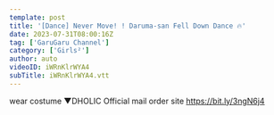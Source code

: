 ```yaml
---
template: post
title: '[Dance] Never Move! ! Daruma-san Fell Down Dance 🔥'
date: 2023-07-31T08:00:16Z
tag: ['GaruGaru Channel']
category: ['Girls²']
author: auto 
videoID: iWRnKlrWYA4
subTitle: iWRnKlrWYA4.vtt
---
```

wear costume
▼DHOLIC
Official mail order site
https://bit.ly/3ngN6j4

